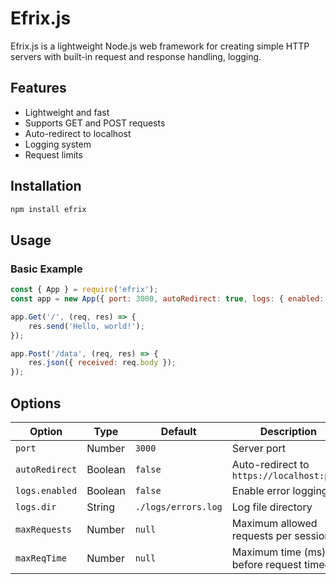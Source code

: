 # Efrix.js

Efrix.js is a lightweight Node.js web framework for creating simple HTTP servers with built-in request and response handling, logging.

## Features
- Lightweight and fast
- Supports GET and POST requests
- Auto-redirect to localhost
- Logging system
- Request limits

## Installation

```sh
npm install efrix
```

## Usage

### Basic Example

```js
const { App } = require('efrix');
const app = new App({ port: 3000, autoRedirect: true, logs: { enabled: true } });

app.Get('/', (req, res) => {
    res.send('Hello, world!');
});

app.Post('/data', (req, res) => {
    res.json({ received: req.body });
});
```

## Options

| Option          | Type    | Default | Description |
|----------------|---------|---------|-------------|
| `port`         | Number  | `3000`  | Server port |
| `autoRedirect` | Boolean | `false` | Auto-redirect to `https://localhost:port` |
| `logs.enabled` | Boolean | `false` | Enable error logging |
| `logs.dir`     | String  | `./logs/errors.log` | Log file directory |
| `maxRequests`  | Number  | `null`  | Maximum allowed requests per session |
| `maxReqTime`   | Number  | `null`  | Maximum time (ms) before request timeout |
